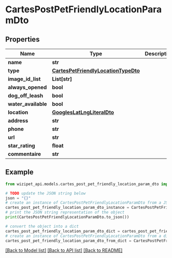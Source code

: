 # CartesPostPetFriendlyLocationParamDto


## Properties

Name | Type | Description | Notes
------------ | ------------- | ------------- | -------------
**name** | **str** |  | [optional] 
**type** | [**CartesPetFriendlyLocationTypeDto**](CartesPetFriendlyLocationTypeDto.md) |  | [optional] 
**image_id_list** | **List[str]** |  | [optional] 
**always_opened** | **bool** |  | [optional] 
**dog_off_leash** | **bool** |  | [optional] 
**water_available** | **bool** |  | [optional] 
**location** | [**GooglesLatLngLiteralDto**](GooglesLatLngLiteralDto.md) |  | [optional] 
**address** | **str** |  | [optional] 
**phone** | **str** |  | [optional] 
**url** | **str** |  | [optional] 
**star_rating** | **float** |  | [optional] 
**commentaire** | **str** |  | [optional] 

## Example

```python
from wizipet_api.models.cartes_post_pet_friendly_location_param_dto import CartesPostPetFriendlyLocationParamDto

# TODO update the JSON string below
json = "{}"
# create an instance of CartesPostPetFriendlyLocationParamDto from a JSON string
cartes_post_pet_friendly_location_param_dto_instance = CartesPostPetFriendlyLocationParamDto.from_json(json)
# print the JSON string representation of the object
print(CartesPostPetFriendlyLocationParamDto.to_json())

# convert the object into a dict
cartes_post_pet_friendly_location_param_dto_dict = cartes_post_pet_friendly_location_param_dto_instance.to_dict()
# create an instance of CartesPostPetFriendlyLocationParamDto from a dict
cartes_post_pet_friendly_location_param_dto_from_dict = CartesPostPetFriendlyLocationParamDto.from_dict(cartes_post_pet_friendly_location_param_dto_dict)
```
[[Back to Model list]](../README.md#documentation-for-models) [[Back to API list]](../README.md#documentation-for-api-endpoints) [[Back to README]](../README.md)


